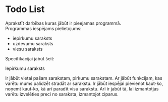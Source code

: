 # Todo List
Aprakstīt darbības kuras jābūt ir pieejamas programmā.  
Programmas iespējams pielietojums:  
- iepirkumu saraksts
- uzdevumu saraksts
- viesu saraksts

Specifikācijai jābūt šeit:

   Iepirkumu saraksts

Ir jābūt vietai pašam sarakstam, pirkumu sarakstam. 
Ar jābūt funkcijam, kas varētu mums palidzēt stradāt ar sarakstu.
Ir jābūt iespējai pievienot kaut-ko, noņemt kaut-ko, kā arī paradīt visu sarakstu.
Arī ir jabūt tā, lai izmantotjas varētu izvelēties preci no saraksta, izmantojot ciparus.
